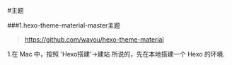 
#主题

###1.hexo-theme-material-master主题
> https://github.com/wayou/hexo-theme-material


1.在 Mac 中，按照 'Hexo搭建'->建站 所说的，先在本地搭建一个 Hexo 的环境.








